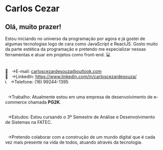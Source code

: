 # Carlos Cezar

## Olá, muito prazer!

Estou iniciando no universo da programação por agora e já gostei de algumas 
tecnologias logo de cara como JavaScript e ReactJS. Gosto muito da parte 
estética da programação e pretendo me especializar nessas ferramentas e 
atuar em projetos como front-end. :computer:

<br/> :email: &nbsp; ->E-mail: carloscezardesouza@outlook.com
<br/> :link: &nbsp; ->LinkedIn: https://www.linkedin.com/in/carloscezardesouza/
<br/> :telephone_receiver: &nbsp; ->Telefone: (16) 99244-1395
            
<br/> &nbsp; ->Trabalho: Atualmente estou em uma empresa de desenvolvimento de e-commerce 
chamada **PG2K**.

<br/> &nbsp; ->Estudos: Estou cursando o 3º Semestre de Análise e Desenvolvimento de Sistemas na FATEC.

<br/> &nbsp; ->Pretendo colaborar com a construção de um mundo digital que é cada vez mais presente na 
vida de todos, atuando através da tecnologia.
